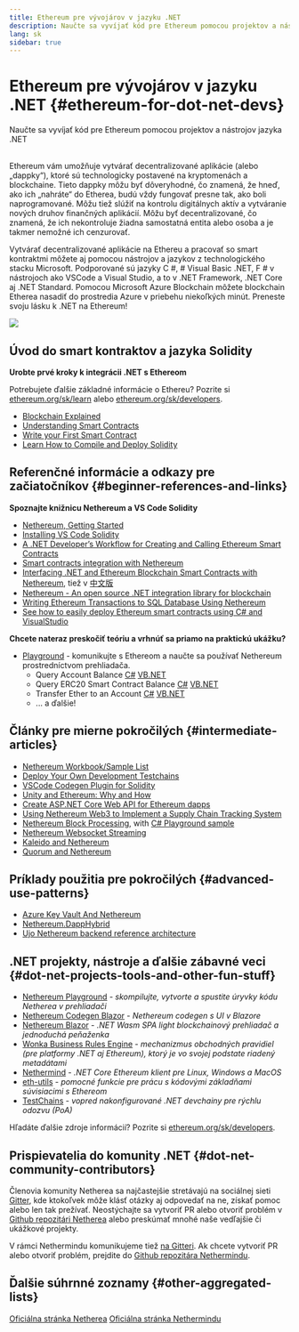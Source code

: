 ```yaml
---
title: Ethereum pre vývojárov v jazyku .NET
description: Naučte sa vyvíjať kód pre Ethereum pomocou projektov a nástrojov jazyka .NET
lang: sk
sidebar: true
---
```


# Ethereum pre vývojárov v jazyku .NET {#ethereum-for-dot-net-devs}

<div class="featured">Naučte sa vyvíjať kód pre Ethereum pomocou projektov a nástrojov jazyka .NET</div><br/>

Ethereum vám umožňuje vytvárať decentralizované aplikácie (alebo „dappky“), ktoré sú technologicky postavené na kryptomenách a blockchaine. Tieto dappky môžu byť dôveryhodné, čo znamená, že hneď, ako ich „nahráte“ do Etherea, budú vždy fungovať presne tak, ako boli naprogramované. Môžu tiež slúžiť na kontrolu digitálnych aktív a vytváranie nových druhov finančných aplikácií. Môžu byť decentralizované, čo znamená, že ich nekontroluje žiadna samostatná entita alebo osoba a je takmer nemožné ich cenzurovať.

Vytvárať decentralizované aplikácie na Ethereu a pracovať so smart kontraktmi môžete aj pomocou nástrojov a jazykov z technologického stacku Microsoft. Podporované sú jazyky C #, # Visual Basic .NET, F # v nástrojoch ako VSCode a Visual Studio, a to v .NET Framework, .NET Core aj .NET Standard. Pomocou Microsoft Azure Blockchain môžete blockchain Etherea nasadiť do prostredia Azure v priebehu niekoľkých minút. Preneste svoju lásku k .NET na Ethereum!

<img src="https://raw.githubusercontent.com/Nethereum/Nethereum/master/logos/logo192x192t.png" />

## Úvod do smart kontraktov a jazyka Solidity

**Urobte prvé kroky k integrácii .NET s Ethereom**

Potrebujete ďalšie základné informácie o Ethereu? Pozrite si [ethereum.org/sk/learn](/sk/learn/) alebo [ethereum.org/sk/developers](/sk/developers/).

- [Blockchain Explained](https://kauri.io/article/d55684513211466da7f8cc03987607d5/blockchain-explained)
- [Understanding Smart Contracts](https://kauri.io/article/e4f66c6079e74a4a9b532148d3158188/ethereum-101-part-5-the-smart-contract)
- [Write your First Smart Contract](https://kauri.io/article/124b7db1d0cf4f47b414f8b13c9d66e2/remix-ide-your-first-smart-contract)
- [Learn How to Compile and Deploy Solidity](https://kauri.io/article/973c5f54c4434bb1b0160cff8c695369/understanding-smart-contract-compilation-and-deployment)

## Referenčné informácie a odkazy pre začiatočníkov {#beginner-references-and-links}

**Spoznajte knižnicu Nethereum a VS Code Solidity**

- [Nethereum, Getting Started](https://docs.nethereum.com/en/latest/getting-started/)
- [Installing VS Code Solidity](https://marketplace.visualstudio.com/items?itemName=JuanBlanco.solidity)
- [A .NET Developer’s Workflow for Creating and Calling Ethereum Smart Contracts](https://medium.com/coinmonks/a-net-developers-workflow-for-creating-and-calling-ethereum-smart-contracts-44714f191db2)
- [Smart contracts integration with Nethereum](https://kauri.io/article/b54334b0695342c1bbe161c4c4467b50/smart-contracts-integration-with-nethereum)
- [Interfacing .NET and Ethereum Blockchain Smart Contracts with Nethereum](https://medium.com/my-blockchain-development-daily-journey/interfacing-net-and-ethereum-blockchain-smart-contracts-with-nethereum-2fa3729ac933), tiež v [中文版](https://medium.com/my-blockchain-development-daily-journey/%E4%BD%BF%E7%94%A8nethereum%E9%80%A3%E6%8E%A5-net%E5%92%8C%E4%BB%A5%E5%A4%AA%E7%B6%B2%E5%8D%80%E5%A1%8A%E9%8F%88%E6%99%BA%E8%83%BD%E5%90%88%E7%B4%84-4a96d35ad1e1)
- [Nethereum - An open source .NET integration library for blockchain](https://kauri.io/article/d15dfd4903f149cdb84b3ce666103b52/v1/nethereum-an-open-source-.net-integration-library-for-blockchain)
- [Writing Ethereum Transactions to SQL Database Using Nethereum](https://medium.com/coinmonks/writing-ethereum-transactions-to-sql-database-using-nethereum-fd94e0e4fa36)
- [See how to easily deploy Ethereum smart contracts using C# and VisualStudio](https://koukia.ca/deploy-ethereum-smart-contracts-using-c-and-visualstudio-5be188ae928c) <br/>

**Chcete nateraz preskočiť teóriu a vrhnúť sa priamo na praktickú ukážku?**

- [Playground](http://playground.nethereum.com/) - komunikujte s Ethereom a naučte sa používať Nethereum prostredníctvom prehliadača.
  - Query Account Balance [C#](http://playground.nethereum.com/csharp/id/1001) [VB.NET](http://playground.nethereum.com/vb/id/2001)
  - Query ERC20 Smart Contract Balance [C#](http://playground.nethereum.com/csharp/id/1005) [VB.NET](http://playground.nethereum.com/vb/id/2004)
  - Transfer Ether to an Account [C#](http://playground.nethereum.com/csharp/id/1003) [VB.NET](http://playground.nethereum.com/vb/id/2003)
  - ... a ďalšie!

## Články pre mierne pokročilých {#intermediate-articles}

- [Nethereum Workbook/Sample List](http://docs.nethereum.com/en/latest/Nethereum.Workbooks/docs/)
- [Deploy Your Own Development Testchains](https://github.com/Nethereum/Testchains)
- [VSCode Codegen Plugin for Solidity](https://docs.nethereum.com/en/latest/nethereum-codegen-vscodesolidity/)
- [Unity and Ethereum: Why and How](https://www.raywenderlich.com/5509-unity-and-ethereum-why-and-how)
- [Create ASP.NET Core Web API for Ethereum dapps](https://tech-mint.com/create-asp-net-core-web-api-for-ethereum-dapps/)
- [Using Nethereum Web3 to Implement a Supply Chain Tracking System](http://blog.pomiager.com/post/using-nethereum-web3-to-implement-a-supply-chain-traking-system4)
- [Nethereum Block Processing](https://nethereum.readthedocs.io/en/latest/nethereum-block-processing-detail/), with [C# Playground sample](http://playground.nethereum.com/csharp/id/1025)
- [Nethereum Websocket Streaming](https://nethereum.readthedocs.io/en/latest/nethereum-subscriptions-streaming/)
- [Kaleido and Nethereum](https://kaleido.io/kaleido-and-nethereum/)
- [Quorum and Nethereum](https://github.com/Nethereum/Nethereum/blob/master/src/Nethereum.Quorum/README.md)

## Príklady použitia pre pokročilých {#advanced-use-patterns}

- [Azure Key Vault And Nethereum](https://github.com/Azure-Samples/bc-community-samples/tree/master/akv-nethereum)
- [Nethereum.DappHybrid](https://github.com/Nethereum/Nethereum.DappHybrid)
- [Ujo Nethereum backend reference architecture](https://docs.nethereum.com/en/latest/nethereum-ujo-backend-sample/)

## .NET projekty, nástroje a ďalšie zábavné veci {#dot-net-projects-tools-and-other-fun-stuff}

- [Nethereum Playground](http://playground.nethereum.com/) - _skompilujte, vytvorte a spustite úryvky kódu Netherea v prehliadači_
- [Nethereum Codegen Blazor](https://github.com/Nethereum/Nethereum.CodeGen.Blazor) - _Nethereum codegen s UI v Blazore_
- [Nethereum Blazor](https://github.com/Nethereum/NethereumBlazor) - _.NET Wasm SPA light blockchainový prehliadač a jednoduchá peňaženka_
- [Wonka Business Rules Engine](https://docs.nethereum.com/en/latest/wonka/) - _mechanizmus obchodných pravidiel (pre platformy .NET aj Ethereum), ktorý je vo svojej podstate riadený metadátami_
- [Nethermind](https://github.com/NethermindEth/nethermind) - _.NET Core Ethereum klient pre Linux, Windows a MacOS_
- [eth-utils](https://github.com/ethereum/eth-utils/) - _pomocné funkcie pre prácu s kódovými základňami súvisiacimi s Ethereom_
- [TestChains](https://github.com/Nethereum/TestChains) - _vopred nakonfigurované .NET devchainy pre rýchlu odozvu (PoA)_

Hľadáte ďalšie zdroje informácií? Pozrite si [ethereum.org/sk/developers](/sk/developers/).

## Prispievatelia do komunity .NET {#dot-net-community-contributors}

Členovia komunity Netherea sa najčastejšie stretávajú na sociálnej sieti [Gitter](https://gitter.im/Nethereum/Nethereum), kde ktokoľvek môže klásť otázky aj odpovedať na ne, získať pomoc alebo len tak prežívať. Neostýchajte sa vytvoriť PR alebo otvoriť problém v [Github repozitári Netherea](https://github.com/Nethereum) alebo preskúmať mnohé naše vedľajšie či ukážkové projekty.

V rámci Nethermindu komunikujeme tiež [na Gitteri](https://gitter.im/nethermindeth/nethermind). Ak chcete vytvoriť PR alebo otvoriť problém, prejdite do [Github repozitára Nethermindu](https://github.com/NethermindEth/nethermind).

## Ďalšie súhrnné zoznamy {#other-aggregated-lists}

[Oficiálna stránka Netherea](https://nethereum.com/) [Oficiálna stránka Nethermindu](https://nethermind.io/)
